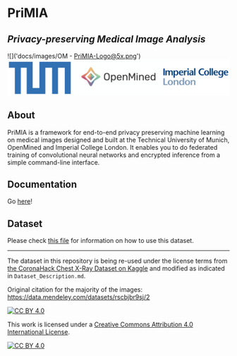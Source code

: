 # PriMIA
## _Privacy-preserving Medical Image Analysis_

![]('docs/images/OM - PriMIA-Logo@5x.png')
![](docs/images/Logos.png)

## About
PriMIA is a framework for end-to-end privacy preserving machine learning on medical images designed and built at the Technical University of Munich, OpenMined and Imperial College London. It enables you to do federated training of convolutional neural networks and encrypted inference from a simple command-line interface.

## Documentation
Go [here](https://gkaissis.github.io/PriMIA/)!

## Dataset 
Please check [this file](docs/Dataset_Description.md) for information on how to use this dataset.
___

The dataset in this repository is being re-used under the license terms from [the CoronaHack Chest X-Ray Dataset on Kaggle](https://www.kaggle.com/praveengovi/coronahack-chest-xraydataset) and modified as indicated in `Dataset_Description.md`.

Original citation for the majority of the images: https://data.mendeley.com/datasets/rscbjbr9sj/2

[![CC BY 4.0][cc-by-shield]][cc-by]

This work is licensed under a [Creative Commons Attribution 4.0 International
License][cc-by].

[![CC BY 4.0][cc-by-image]][cc-by]

[cc-by]: http://creativecommons.org/licenses/by/4.0/
[cc-by-image]: https://i.creativecommons.org/l/by/4.0/88x31.png
[cc-by-shield]: https://img.shields.io/badge/License-CC%20BY%204.0-lightgrey.svg
